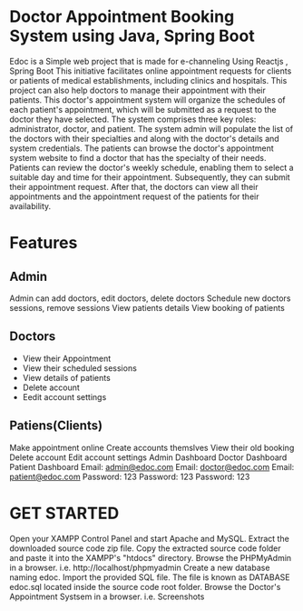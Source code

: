 # Doctor Appointment Booking System using Java, Spring Boot

 Edoc is a Simple web project that is made for e-channeling Using Reactjs , Spring Boot This initiative facilitates online appointment requests for clients or patients of medical establishments, including clinics and hospitals. This project can also help doctors to manage their appointment with their patients. This doctor's appointment system will organize the schedules of each patient's appointment, which will be submitted as a request to the doctor they have selected. The system comprises three key roles: administrator, doctor, and patient. The system admin will populate the list of the doctors with their specialties and along with the doctor's details and system credentials. The patients can browse the doctor's appointment system website to find a doctor that has the specialty of their needs. Patients can review the doctor's weekly schedule, enabling them to select a suitable day and time for their appointment. Subsequently, they can submit their appointment request. After that, the doctors can view all their appointments and the appointment request of the patients for their availability.

# Features
## Admin
Admin can add doctors, edit doctors, delete doctors
Schedule new doctors sessions, remove sessions
View patients details
View booking of patients
## Doctors
* View their Appointment
* View their scheduled sessions
* View details of patients
* Delete account
* Eedit account settings
## Patiens(Clients)
Make appointment online
Create accounts themslves
View their old booking
Delete account
Edit account settings
Admin Dashboard	Doctor Dashboard	Patient Dashboard
Email: admin@edoc.com	Email: doctor@edoc.com	Email: patient@edoc.com
Password: 123	Password: 123	Password: 123
		
# GET STARTED
Open your XAMPP Control Panel and start Apache and MySQL.
Extract the downloaded source code zip file.
Copy the extracted source code folder and paste it into the XAMPP's "htdocs" directory.
Browse the PHPMyAdmin in a browser. i.e. http://localhost/phpmyadmin
Create a new database naming edoc.
Import the provided SQL file. The file is known as DATABASE edoc.sql located inside the source code root folder.
Browse the Doctor's Appointment Systsem in a browser. i.e.
Screenshots
			
			
